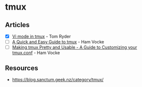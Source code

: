 # tmux

## Articles

- [x] [Vi mode in tmux](https://blog.sanctum.geek.nz/vi-mode-in-tmux/) - Tom Ryder
- [ ] [A Quick and Easy Guide to tmux](https://www.hamvocke.com/blog/a-quick-and-easy-guide-to-tmux/) - Ham Vocke
- [ ] [Making tmux Pretty and Usable - A Guide to Customizing your tmux.conf](https://www.hamvocke.com/blog/a-guide-to-customizing-your-tmux-conf/) - Ham Vocke

## Resources

- https://blog.sanctum.geek.nz/category/tmux/
